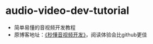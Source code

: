 # audio-video-dev-tutorial
- 简单易懂的音视频开发教程
- 原博客地址：[《秒懂音视频开发》](https://www.cnblogs.com/mjios/category/1938094.html)，阅读体验会比github更佳
